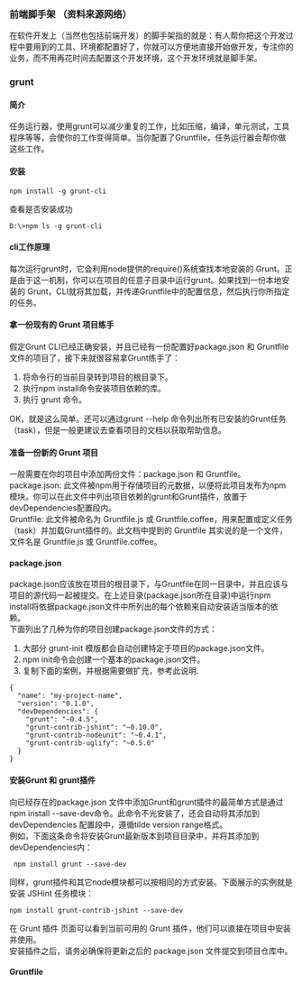 ### 前端脚手架 （资料来源网络）
在软件开发上（当然也包括前端开发）的脚手架指的就是：有人帮你把这个开发过程中要用到的工具、环境都配置好了，你就可以方便地直接开始做开发，专注你的业务，而不用再花时间去配置这个开发环境，这个开发环境就是脚手架。  
### grunt
#### 简介
任务运行器，使用grunt可以减少重复的工作，比如压缩，编译，单元测试，工具程序等等，会使你的工作变得简单。当你配置了Gruntfile，任务运行器会帮你做这些工作。
#### 安装
```
npm install -g grunt-cli
```
查看是否安装成功
```
D:\>npm ls -g grunt-cli
``` 
#### cli工作原理
每次运行grunt时，它会利用node提供的require()系统查找本地安装的 Grunt。正是由于这一机制，你可以在项目的任意子目录中运行grunt。如果找到一份本地安装的 Grunt，CLI就将其加载，并传递Gruntfile中的配置信息，然后执行你所指定的任务。
#### 拿一份现有的 Grunt 项目练手 
假定Grunt CLI已经正确安装，并且已经有一份配置好package.json 和 Gruntfile 文件的项目了，接下来就很容易拿Grunt练手了：

1. 将命令行的当前目录转到项目的根目录下。
2. 执行npm install命令安装项目依赖的库。
3. 执行 grunt 命令。

OK，就是这么简单。还可以通过grunt --help 命令列出所有已安装的Grunt任务（task），但是一般更建议去查看项目的文档以获取帮助信息。
#### 准备一份新的 Grunt 项目 
一般需要在你的项目中添加两份文件：package.json 和 Gruntfile。  
package.json: 此文件被npm用于存储项目的元数据，以便将此项目发布为npm模块。你可以在此文件中列出项目依赖的grunt和Grunt插件，放置于devDependencies配置段内。   
Gruntfile: 此文件被命名为 Gruntfile.js 或 Gruntfile.coffee，用来配置或定义任务（task）并加载Grunt插件的。此文档中提到的 Gruntfile 其实说的是一个文件，文件名是 Gruntfile.js 或 Gruntfile.coffee。    
#### package.json
package.json应该放在项目的根目录下，与Gruntfile在同一目录中，并且应该与项目的源代码一起被提交。在上述目录(package.json所在目录)中运行npm install将依据package.json文件中所列出的每个依赖来自动安装适当版本的依赖。   
下面列出了几种为你的项目创建package.json文件的方式：

1. 大部分 grunt-init 模版都会自动创建特定于项目的package.json文件。
2. npm init命令会创建一个基本的package.json文件。
3. 复制下面的案例，并根据需要做扩充，参考此说明.
```
{
  "name": "my-project-name",
  "version": "0.1.0",
  "devDependencies": {
    "grunt": "~0.4.5",
    "grunt-contrib-jshint": "~0.10.0",
    "grunt-contrib-nodeunit": "~0.4.1",
    "grunt-contrib-uglify": "~0.5.0"
  }
}
```
#### 安装Grunt 和 grunt插件   
向已经存在的package.json 文件中添加Grunt和grunt插件的最简单方式是通过npm install <module> --save-dev命令。此命令不光安装了<module>，还会自动将其添加到devDependencies 配置段中，遵循tilde version range格式。    
例如，下面这条命令将安装Grunt最新版本到项目目录中，并将其添加到devDependencies内：  
```
 npm install grunt --save-dev
```
同样，grunt插件和其它node模块都可以按相同的方式安装。下面展示的实例就是安装 JSHint 任务模块：
```
npm install grunt-contrib-jshint --save-dev
```
在 Grunt 插件 页面可以看到当前可用的 Grunt 插件，他们可以直接在项目中安装并使用。  
安装插件之后，请务必确保将更新之后的 package.json 文件提交到项目仓库中。    
#### Gruntfile  





